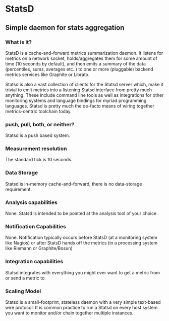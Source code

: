 # StatsD

## Simple daemon for stats aggregation

### What is it?

StatsD is a cache-and-forward metrics summarization daemon. It listens for
metrics on a network socket, holds/aggregates them for some amount of time (10
seconds by default), and then emits a summary of the data (percentiles, sums,
averages etc..) to one or more (pluggable) backend metrics services like
Graphite or Librato.

Statsd is also a vast collection of clients for the Statsd server which, make
it trivial to emit metrics into a listening Statsd interface from pretty much
anything. These include command line tools as well as integrations for other
monitoring systems and language bindings for myriad programming languages.
Statsd is pretty much the de-facto means of wiring together metrics-centric
toolchain today.

### push, pull, both, or neither?
Statsd is a push based system.

### Measurement resolution
The standard tick is 10 seconds.

### Data Storage
Statsd is in-memory cache-and-forward, there is no data-storage requirement.

### Analysis capabilities
None. Statsd is intended to be pointed at the analysis tool of your choice.

### Notification Capabilities
None. Notification typically occurs before StatsD (at a monitoring system like
Nagios) or after StatsD hands off the metrics (in a processing system like
Riemann or Graphite/Bosun)

### Integration capabilities
Statsd integrates with everything you might ever want to get a metric from or
send a metric to.

### Scaling Model
Statsd is a small-footprint, stateless daemon with a very simple text-based
wire protocol. It is common practice to run a Statsd on every host system you
want to monitor and/or chain together multiple instances.
